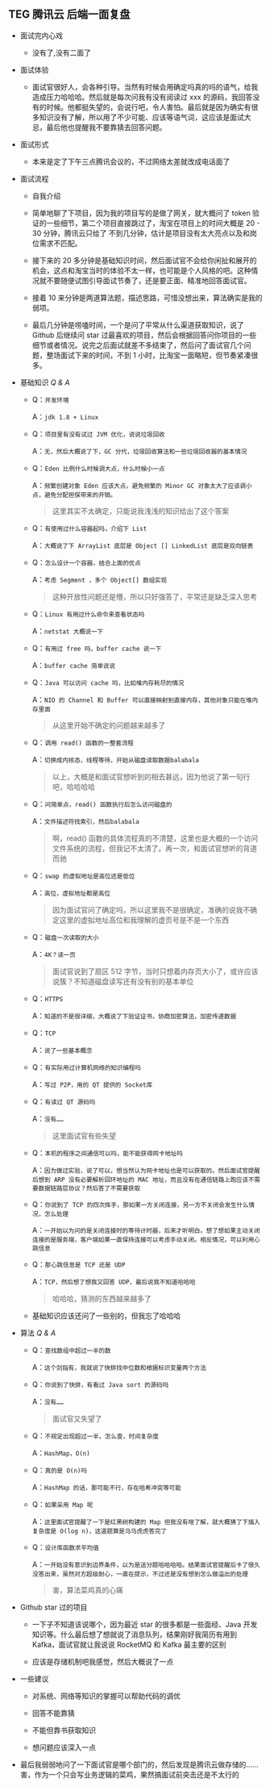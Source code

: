 ## TEG 腾讯云 后端一面复盘

- 面试完内心戏

  - 没有了,没有二面了

    

- 面试体验

  - 面试官很好人，会各种引导。当然有时候会用确定吗真的吗的语气，给我造成压力哈哈哈。然后就是每次问我有没有阅读过 xxx 的源码，我回答没有的时候。他都挺失望的，会说行吧，令人害怕。最后就是因为确实有很多知识没有了解，所以用了不少可能、应该等语气词，这应该是面试大忌，最后他也提醒我不要靠猜去回答问题。

    

- 面试形式

  - 本来是定了下午三点腾讯会议的，不过网络太差就改成电话面了

    

- 面试流程

  - 自我介绍

  - 简单地聊了下项目，因为我的项目写的是做了网关，就大概问了 token 验证的一些细节，第二个项目直接跳过了，淘宝在项目上的时间大概是 20 - 30 分钟，腾讯云只给了 不到几分钟，估计是项目没有太大亮点以及和岗位需求不匹配。

  - 接下来的 20 多分钟是基础知识时间，然后面试官不会给你闲扯和展开的机会，这点和淘宝当时的体验不太一样，也可能是个人风格的吧。这种情况就不要随便试图引导面试节奏了，还是要正面、精准地回答面试官。

  - 接着 10 来分钟是两道算法题，描述思路，可惜没想出来，算法确实是我的弱项。

  - 最后几分钟是唠嗑时间，一个是问了平常从什么渠道获取知识，说了 Github 后继续问 star 过最喜欢的项目，然后会根据回答问你项目的一些细节或者情况。说完之后面试就差不多结束了，然后问了面试官几个问题，整场面试下来的时间，不到 1 小时，比淘宝一面略短，但节奏紧凑很多。

    

- 基础知识 *Q & A*

  - Q：`开发环境`

    A：`jdk 1.8 + Linux`

    

  - Q：`项目里有没有试过 JVM 优化，说说垃圾回收`

    A：`无，然后大概说了下，GC 分代，垃圾回收算法和一些垃圾回收器的基本情况`

    

  - Q：`Eden 比例什么时候调大点，什么时候小一点`

    A：`频繁创建对象 Eden 应该大点，避免频繁的 Minor GC 对象太大了应该调小点，避免分配担保带来的开销。`

    > 这里其实不太确定，只能说我浅浅的知识给出了这个答案

    

  - Q：`有使用过什么容器起吗，介绍下 List`

    A：`大概说了下 ArrayList 底层是 Object [] LinkedList 底层是双向链表`

    

  - Q：`怎么设计一个容器，结合上面的优点`

    A：`考虑 Segment ，多个 Object[] 数组实现`

    > 这种开放性问题还是懵，所以只好强答了，平常还是缺乏深入思考

  

  - Q：`Linux 有用过什么命令来查看状态吗`

    A：`netstat 大概说一下`

    

  - Q：`有用过 free 吗，buffer cache 说一下`

    A：`buffer cache 简单说说`

    

  - Q：`Java 可以访问 cache 吗，比如堆内存耗尽的情况`

    A：`NIO 的 Channel 和 Buffer 可以直接映射到直接内存，其他对象只能在堆内存里面`

    > 从这里开始不确定的问题越来越多了

    

  - Q：`调用 read() 函数的一整套流程`

    A：`切换成内核态，线程等待，开始从磁盘读取数据balabala`

    > 以上，大概是和面试官想听到的相去甚远，因为他说了第一句行吧，哈哈哈哈

    

  - Q：`问简单点，read() 函数执行后怎么访问磁盘的`

    A：`文件描述符找索引，然后balabala`

    > 啊，read() 函数的具体流程真的不清楚，这里也是大概的一个访问文件系统的流程，但我记不太清了。再一次，和面试官想听的背道而驰

    

  - Q：`swap 的虚拟地址是高位还是低位`

    A：`高位，虚拟地址都是高位`

    > 因为面试官问了确定吗，所以这里我不是很确定，准确的说我不确定这里的虚拟地址高位和我理解的虚页号是不是一个东西

    

  - Q：`磁盘一次读取的大小`

    A：`4K？读一页`

    > 面试官说到了扇区 512 字节，当时只想着内存页大小了，或许应该说簇？不知道磁盘读写还有没有别的基本单位

    

  - Q：`HTTPS`

    A：`知道的不是很详细，大概说了下验证证书，协商加密算法，加密传递数据`

    

  - Q：`TCP`

    A：`说了一些基本概念`

    

  - Q：`有实际用过计算机网络的知识编程吗`

    A：`写过 P2P，用的 QT 提供的 Socket库`

    

  - Q：`有读过 QT 源码吗`

    A：`没有……`

    > 这里面试官有些失望

    

  - Q：`本机的程序之间通信可以吗，能不能获得网卡地址吗`

    A：`因为做过实验，说了可以，想当然认为网卡地址也是可以获取的。然后面试官提醒后想到 ARP 没有必要解析回环地址的 MAC 地址，而且没有在通信链路上跑应该不需要数据链路层协议？然后答了不需要获取`

    

  - Q：`你说到了 TCP 的四次挥手，那如果一方关闭连接，另一方不关闭会发生什么情况，怎么处理`

    A：`一开始以为问的是关闭连接时的等待计时器，后来才听明白。想了想如果主动关闭连接的是服务端，客户端如果一直保持连接可以考虑手动关闭。相反情况，可以利用心跳信息`

  

  - Q：`那心跳信息是 TCP 还是 UDP`

    A：`TCP，然后想了想我又回答 UDP，最后说我不知道哈哈哈`

    > 哈哈哈，猜测的东西越来越多了

    

  - 基础知识应该还问了一些别的，但我忘了哈哈哈

    

- 算法 *Q & A*

  - Q：`查找数组中超过一半的数`

    A：`这个剑指有，我就说了快排找中位数和根据标识变量两个方法`

    

  - Q：`你说到了快排，有看过 Java sort 的源码吗`

    A：`没有……`

    > 面试官又失望了

    

  - Q：`不规定出现超过一半，怎么查，时间复杂度`

    A：`HashMap，O(n)`

    

  - Q：`真的是 O(n)吗`

    A：`HashMap 的话，那可能不行，存在哈希冲突等可能`

    

  - Q：`如果采用 Map 呢`

    A：`这里面试官提醒了一下是红黑树构建的 Map 但我没有啥了解，就大概猜了下插入复杂度是 O(log n)，这道题算是马马虎虎答完了`

    

  - Q：`设计库函数求平均值`

    A：`一开始没有意识到边界条件，以为是送分题哈哈哈哈。结果面试官提醒后卡了很久没答出来，虽然对方超级耐心，一直在提示，不过还是没有想到怎么做溢出的处理`

    > 害，算法菜鸡真的心痛

    

- Github star 过的项目

  - 一下子不知道该说哪个，因为最近 star 的很多都是一些面经、Java 开发知识等。什么最后想了想就说了消息队列，结果刚好我简历有用到 Kafka，面试官就让我说说 RocketMQ 和 Kafka 最主要的区别

  - 应该是存储机制吧我感觉，然后大概说了一点



- 一些建议

  - 对系统、网络等知识的掌握可以帮助代码的调优

  - 回答不能靠猜

  - 不能但靠书获取知识

  - 想问题应该深入一点

    

- 最后我弱弱地问了一下面试官是哪个部门的，然后发现是腾讯云做存储的……害，作为一个只会写业务逻辑的菜鸡，果然搞面试前突击还是不太行的